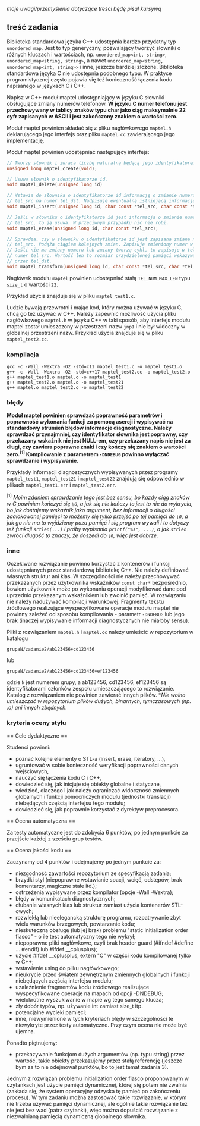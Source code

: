 _moje uwagi/przemyślenia dotyczące treści będę pisał kursywą_

## treść zadania
Biblioteka standardowa języka C++ udostępnia bardzo przydatny typ
`unordered_map`. Jest to typ generyczny, pozwalający tworzyć słowniki
o różnych kluczach i wartościach, np. `unordered_map<int, string>`,
`unordered_map<string, string>`, a nawet
`unordered_map<string, unordered_map<int, string>>` i inne, jeszcze bardziej
złożone. Biblioteka standardowa języka C nie udostępnia podobnego typu.
W praktyce programistycznej często pojawia się też konieczność łączenia kodu
napisanego w językach C i C++.

Napisz w C++ moduł maptel udostępniający w języku C słowniki obsługujące zmiany
numerów telefonów. **W języku C numer telefonu jest przechowywany w tablicy znaków
typu char jako ciąg maksymalnie 22 cyfr zapisanych w ASCII i jest zakończony
znakiem o wartości zero.**

Moduł maptel powinien składać się z pliku nagłówkowego `maptel.h` deklarującego
jego interfejs oraz pliku `maptel.cc` zawierającego jego implementację.

Moduł maptel powinien udostępniać następujący interfejs:

```C
// Tworzy słownik i zwraca liczbę naturalną będącą jego identyfikatorem.
unsigned long maptel_create(void);

// Usuwa słownik o identyfikatorze id.
void maptel_delete(unsigned long id)

// Wstawia do słownika o identyfikatorze id informację o zmianie numeru
// tel_src na numer tel_dst. Nadpisuje ewentualną istniejącą informację.
void maptel_insert(unsigned long id, char const *tel_src, char const *tel_dst);

// Jeśli w słowniku o identyfikatorze id jest informacja o zmianie numeru
// tel_src, to ją usuwa. W przeciwnym przypadku nic nie robi.
void maptel_erase(unsigned long id, char const *tel_src);

// Sprawdza, czy w słowniku o identyfikatorze id jest zapisana zmiana numeru
// tel_src. Podąża ciągiem kolejnych zmian. Zapisuje zmieniony numer w tel_dst.
// Jeśli nie ma zmiany numeru lub zmiany tworzą cykl, to zapisuje w tel_dst
// numer tel_src. Wartość len to rozmiar przydzielonej pamięci wskazywanej
// przez tel_dst.
void maptel_transform(unsigned long id, char const *tel_src, char *tel_dst, size_t len);
```

Nagłówek modułu `maptel` powinien udostępniać stałą `TEL_NUM_MAX_LEN` typu `size_t`
o wartości `22`.

Przykład użycia znajduje się w pliku `maptel_test1.c`.

Ludzie bywają przewrotni i mając kod, który można używać w języku C, chcą go też
używać w C++. Należy zapewnić możliwość użycia pliku nagłówkowego `maptel.h`
w języku C++ w taki sposób, aby interfejs modułu maptel został umieszczony
w przestrzeni nazw `jnp1` i nie był widoczny w globalnej przestrzeni nazw.
Przykład użycia znajduje się w pliku `maptel_test2.cc`.

### kompilacja
```g++ -c -Wall -Wextra -O2 -std=c++17 maptel.cc -o maptel.o
gcc -c -Wall -Wextra -O2 -std=c11 maptel_test1.c -o maptel_test1.o
g++ -c -Wall -Wextra -O2 -std=c++17 maptel_test2.cc -o maptel_test2.o
g++ maptel_test1.o maptel.o -o maptel_test1
g++ maptel_test2.o maptel.o -o maptel_test21
g++ maptel.o maptel_test2.o -o maptel_test22
```

### błędy
**Moduł maptel powinien sprawdzać poprawność parametrów i poprawność wykonania
funkcji za pomocą asercji i wypisywać na standardowy strumień błędów informacje
diagnostyczne. Należy sprawdzać przynajmniej, czy identyfikator słownika jest
poprawny, czy przekazany wskaźnik nie jest NULL-em, czy przekazany napis nie
jest za długi, czy zawiera poprawne znaki i czy kończy się znakiem o wartości
zero.<sup>[1]</sup> Kompilowanie z parametrem `-DNDEBUG` powinno wyłączać sprawdzanie
i wypisywanie.**

Przykłady informacji diagnostycznych wypisywanych przez programy `maptel_test1`,
`maptel_test21` i `maptel_test22` znajdują się odpowiednio w plikach
`maptel_test1.err` i `maptel_test2.err`.

<sup>[1]</sup> _Moim zdaniem sprawdzanie tego jest bez sensu, bo każdy ciąg znaków w C powinien kończyć się `\0`, a jak się nie kończy to jest to nie do wykrycia, bo jak dostajemy wskaźnik jako argument, bez informacji o długości zaalokowanej pamięci to możemy się tylko przejść po tej pamięci do `\0`, a jak go nie ma to wyjdziemy poza pamięć i się program wywali i to dotyczy też funkcji `srtlen(...)` i próby wypisania `printf("%s", ...)`, a jak `strlen` zwróci długość to znaczy, że doszedł do `\0`, więc jest dobrze._

### inne
Oczekiwane rozwiązanie powinno korzystać z kontenerów i funkcji udostępnianych
przez standardową bibliotekę C++. Nie należy definiować własnych struktur ani
klas. W szczególności nie należy przechowywać przekazanych przez użytkownika
wskaźników `const char*` bezpośrednio, bowiem użytkownik może po wykonaniu
operacji modyfikować dane pod uprzednio przekazanym wskaźnikiem lub zwolnić
pamięć. W rozwiązaniu nie należy nadużywać kompilacji warunkowej. Fragmenty
tekstu źródłowego realizujące wyspecyfikowane operacje modułu maptel nie powinny
zależeć od sposobu kompilowania - parametr `-DNDEBUG` lub jego brak (inaczej
wypisywanie informacji diagnostycznych nie miałoby sensu).

Pliki z rozwiązaniem `maptel.h` i `maptel.cc` należy umieścić w repozytorium
w katalogu

`grupaN/zadanie2/ab123456+cd123456`

lub

`grupaN/zadanie2/ab123456+cd123456+ef123456`

gdzie `N` jest numerem grupy, a ab123456, cd123456, ef123456 są identyfikatorami
członków zespołu umieszczającego to rozwiązanie. Katalog z rozwiązaniem nie
powinien zawierać innych plików. **Nie wolno umieszczać w repozytorium plików
dużych, binarnych, tymczasowych (np. *.o) ani innych zbędnych.**

### kryteria oceny stylu
== Cele dydaktyczne ==

Studenci powinni:
- poznać kolejne elementy o STL-a (insert, erase, iteratory, ...),
- ugruntować w sobie konieczność weryfikacji poprawności danych wejściowych,
- nauczyć się łączenia kodu C i C++,
- dowiedzieć się, jak inicjuje się obiekty globalne i statyczne,
- wiedzieć, dlaczego i jak należy ograniczać widoczność zmiennych
  globalnych i funkcji pomocniczych modułu (jednostki translacji)
  niebędących częścią interfejsu tego modułu;
- dowiedzieć się, jak poprawnie korzystać z dyrektyw preprocesora.

== Ocena automatyczna ==

Za testy automatyczne jest do zdobycia 6 punktów, po jednym punkcie za przejście
każdej z sześciu grup testów.

== Ocena jakości kodu ==

Zaczynamy od 4 punktów i odejmujemy po jednym punkcie za:
- niezgodność zawartości repozytorium ze specyfikacją zadania;
- brzydki styl (niepoprawne wstawianie spacji, wcięć, odstępów, brak komentarzy,
  magiczne stałe itd.);
- ostrzeżenia wypisywane przez kompilator (opcje -Wall -Wextra);
- błędy w komunikatach diagnostycznych;
- dłubanie własnych klas lub struktur zamiast użycia kontenerów STL-owych;
- rozwlekłą lub nieelegancką strukturę programu, rozpatrywanie zbyt wielu
  warunków brzegowych, powtarzanie kodu;
- nieskuteczną obsługę (lub jej brak) problemu "static initialization
  order fiasco" - o ile test automatyczny tego nie wykrył;
- niepoprawne pliki nagłówkowe, czyli brak header guard
  (#ifndef #define ... #endif) lub #ifdef __cplusplus);
- użycie #ifdef __cplusplus, extern "C" w części kodu kompilowanej tylko w C++;
- wstawienie using do pliku nagłówkowego;
- nieukrycie przed światem zewnętrznym zmiennych globalnych i funkcji
  niebędących częścią interfejsu modułu;
- uzależnienie fragmentów kodu źródłowego realizujące wyspecyfikowane operacje
  na mapach od opcji -DNDEBUG;
- wielokrotne wyszukiwanie w mapie wg tego samego klucza;
- zły dobór typów, np. używanie int zamiast size_t itp.
- potencjalne wycieki pamięci;
- inne, niewymienione w tych kryteriach błędy w szczególności te niewykryte
  przez testy automatyczne.
  Przy czym ocena nie może być ujemna.

Ponadto piętnujemy:
- przekazywanie funkcjom dużych argumentów (np. typu string) przez
  wartość, takie obiekty przekazujemy przez stałą referencję (jeszcze
  bym za to nie odejmował punktów, bo to jest temat zadania 3).

Jednym z rozwiązań problemu initialization order fiasco proponowanym
w czytankach jest użycie pamięci dynamicznej, której się potem nie zwalnia
(zakłada się, że system operacyjny odzyska tę pamięć po zakończeniu procesu).
W tym zadaniu można zastosować takie rozwiązanie, w którym nie trzeba używać
pamięci dynamicznej, ale ogólnie takie rozwiązanie też nie jest bez wad (patrz
czytanki), więc można dopuścić rozwiązanie z niezwalnianą pamięcią dynamiczną
globalnego słownika.

